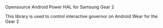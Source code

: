 Opensource Android Power HAL for Samsung Gear 2

This library is used to control interactive governor on
Android Wear for the Gear 2
